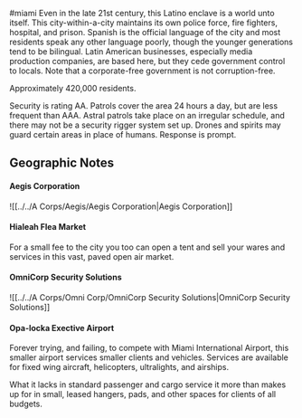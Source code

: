#miami
Even in the late 21st century, this Latino enclave is a world unto itself. This city-within-a-city maintains its own police force, fire fighters, hospital, and prison. Spanish is the official language of the city and most residents speak any other language poorly, though the younger generations tend to be bilingual. Latin American businesses, especially media production companies, are based here, but they cede government control to locals. Note that a corporate-free government is not corruption-free.  
  
Approximately 420,000 residents.   
  
Security is rating AA. Patrols cover the area 24 hours a day, but are less frequent than AAA. Astral patrols take place on an irregular schedule, and there may not be a security rigger system set up. Drones and spirits may guard certain areas in place of humans. Response is prompt.

## Geographic Notes

#### Aegis Corporation
![[../../A Corps/Aegis/Aegis Corporation|Aegis Corporation]]

#### Hialeah Flea Market

For a small fee to the city you too can open a tent and sell your wares and services in this vast, paved open air market.

#### OmniCorp Security Solutions
![[../../A Corps/Omni Corp/OmniCorp Security Solutions|OmniCorp Security Solutions]]

#### Opa-locka Exective Airport

Forever trying, and failing, to compete with Miami International Airport, this smaller airport services smaller clients and vehicles. Services are available for fixed wing aircraft, helicopters, ultralights, and airships.  
  
What it lacks in standard passenger and cargo service it more than makes up for in small, leased hangers, pads, and other spaces for clients of all budgets.
